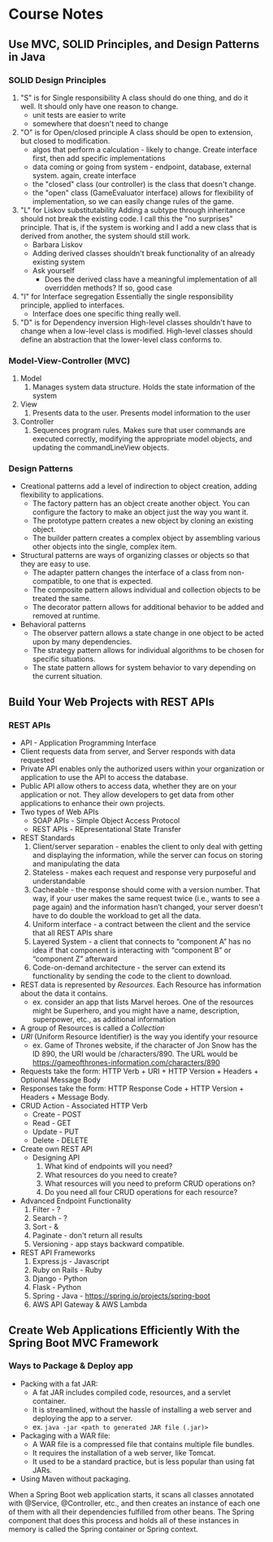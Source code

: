 # Course Notes

## Use MVC, SOLID Principles, and Design Patterns in Java

### SOLID Design Principles
1. "S" is for Single responsibility
   A class should do one thing, and do it well. It should only have one reason to change.
   - unit tests are easier to write
   - somewhere that doesn't need to change
2. "O" is for Open/closed principle
   A class should be open to extension, but closed to modification.
   - algos that perform a calculation - likely to change. Create interface first, then add specific implementations
   - data coming or going from system - endpoint, database, external system. again, create interface
   - the "closed" class (our controller) is the class that doesn't change.
   - the "open" class (GameEvaluator interface) allows for flexibility of implementation, so we can easily change rules of the game.
3. "L" for Liskov substitutability
   Adding a subtype through inheritance should not break the existing code. I call this the "no surprises" principle. That is, if the system is working and I add a new class that is derived from another, the system should still work.
   - Barbara Liskov
   - Adding derived classes shouldn't break functionality of an already existing system
   - Ask yourself
     - Does the derived class have a meaningful implementation of all overridden methods? If so, good case
4. "I" for Interface segregation
   Essentially the single responsibility principle, applied to interfaces.
   - Interface does one specific thing really well.
5. "D" is for Dependency inversion
   High-level classes shouldn't have to change when a low-level class is modified. High-level classes should define an abstraction that the lower-level class conforms to.

### Model-View-Controller (MVC)
1. Model
   1. Manages system data structure. Holds the state information of the system
2. View
   1. Presents data to the user. Presents model information to the user
3. Controller
   1. Sequences program rules. Makes sure that user commands are executed correctly, modifying the appropriate model objects, and updating the commandLineView objects.

### Design Patterns
- Creational patterns add a level of indirection to object creation, adding flexibility to applications.
  - The factory pattern has an object create another object. You can configure the factory to make an object just the way you want it.
  - The prototype pattern creates a new object by cloning an existing object.
  - The builder pattern creates a complex object by assembling various other objects into the single, complex item.
- Structural patterns are ways of organizing classes or objects so that they are easy to use.
  - The adapter pattern changes the interface of a class from non-compatible, to one that is expected.
  - The composite pattern allows individual and collection objects to be treated the same.
  - The decorator pattern allows for additional behavior to be added and removed at runtime.
- Behavioral patterns
  - The observer pattern allows a state change in one object to be acted upon by many dependencies.
  - The strategy pattern allows for individual algorithms to be chosen for specific situations.
  - The state pattern allows for system behavior to vary depending on the current situation.


## Build Your Web Projects with REST APIs

### REST APIs
- API - Application Programming Interface
- Client requests data from server, and Server responds with data requested
- Private API enables only the authorized users within your organization or application to use the API to access the database.
- Public API allow others to access data, whether they are on your application or not. They allow developers to get data from other applications to enhance their own projects.
- Two types of Web APIs
  - SOAP APIs - Simple Object Access Protocol
  - REST APIs - REpresentational State Transfer
- REST Standards
  1. Client/server separation - enables the client to only deal with getting and displaying the information, while the server can focus on storing and manipulating the data
  2. Stateless - makes each request and response very purposeful and understandable
  3. Cacheable - the response should come with a version number. That way, if your user makes the same request twice (i.e., wants to see a page again) and the information hasn’t changed, your server doesn't have to do double the workload to get all the data.
  4. Uniform interface - a contract between the client and the service that all REST APIs share
  5. Layered System - a client that connects to “component A” has no idea if that component is interacting with “component B” or “component Z” afterward
  6. Code-on-demand architecture - the server can extend its functionality by sending the code to the client to download.
- REST data is represented by *Resources*. Each Resource has information about the data it contains.
  - ex. consider an app that lists Marvel heroes. One of the resources might be Superhero, and you might have a name, description, superpower, etc., as additional information
- A group of Resources is called a *Collection*
- *URI* (Uniform Resource Identifier) is the way you identify your resource
  - ex. Game of Thrones website, if the character of Jon Snow has the ID 890, the URI would be  /characters/890. The URL would be https://gameofthrones-information.com/characters/890
- Requests take the form: HTTP Verb + URI + HTTP Version + Headers + Optional Message Body
- Responses take the form: HTTP Response Code + HTTP Version + Headers + Message Body.
- CRUD Action - Associated HTTP Verb
  - Create - POST
  - Read - GET
  - Update - PUT
  - Delete - DELETE
- Create own REST API
  - Designing API
    1. What kind of endpoints will you need?
    2. What resources do you need to create?
    3. What resources will you need to preform CRUD operations on?
    4. Do you need all four CRUD operations for each resource?
- Advanced Endpoint Functionality
  1. Filter - ?
  2. Search - ?
  3. Sort - &
  4. Paginate - don't return all results
  5. Versioning - app stays backward compatible.
- REST API Frameworks
  1. Express.js - Javascript
  2. Ruby on Rails - Ruby
  3. Django - Python
  4. Flask - Python
  5. Spring - Java - https://spring.io/projects/spring-boot
  6. AWS API Gateway & AWS Lambda


## Create Web Applications Efficiently With the Spring Boot MVC Framework

### Ways to Package & Deploy app
- Packing with a fat JAR:
  - A fat JAR includes compiled code, resources, and a servlet container. 
  - It is streamlined, without the hassle of installing a web server and deploying the app to a server.
  - ex. `java -jar <path to generated JAR file (.jar)>`
- Packaging with a WAR file:
  - A WAR file is a compressed file that contains multiple file bundles. 
  - It requires the installation of a web server, like Tomcat. 
  - It used to be a standard practice, but is less popular than using fat JARs.
- Using Maven without packaging.

When a Spring Boot web application starts, it scans all classes annotated 
with  @Service,  @Controller, etc., and then creates an instance of each 
one of them with all their dependencies fulfilled from other beans. The 
Spring component that does this process and holds all of these instances 
in memory is called the Spring container or Spring context.

